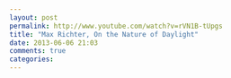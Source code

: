 ```yaml
---
layout: post
permalink: http://www.youtube.com/watch?v=rVN1B-tUpgs
title: "Max Richter, On the Nature of Daylight"
date: 2013-06-06 21:03
comments: true
categories: 
---
```

